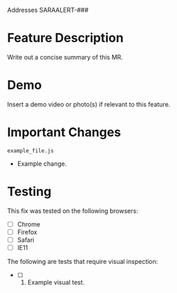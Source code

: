 Addresses SARAALERT-###

# Feature Description
Write out a concise summary of this MR.

# Demo
Insert a demo video or photo(s) if relevant to this feature.

# Important Changes
`example_file.js`
- Example change. 

# Testing
This fix was tested on the following browsers:
* [ ] Chrome
* [ ] Firefox
* [ ] Safari
* [ ] IE11

The following are tests that require visual inspection:
- [ ] 1) Example visual test.
